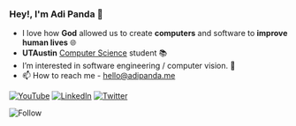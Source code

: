 ### Hey!, I'm Adi Panda :wave:

- I love how **God** allowed us to create **computers** and software to **improve human lives** 🌐
- **UTAustin** [Computer Science](https://en.wikipedia.org/wiki/University_of_Campinas_Institute_of_Computing) student 📚
- I’m interested in software engineering / computer vision. 👀 
- 📫 How to reach me - hello@adipanda.me


<p>


<a href="https://www.youtube.com/@adi-panda" target="_blank"><img alt="YouTube" src="https://img.shields.io/badge/youtube-black.svg?&style=for-the-badge&logo=youtube&logoColor=white" /></a>
<a href="https://www.linkedin.com/in/adipanda/" target="_blank"><img alt="LinkedIn" src="https://img.shields.io/badge/linkedin-black.svg?&style=for-the-badge&logo=linkedin&logoColor=white" /></a>
<a href="https://twitter.com/adipanda_" target="_blank"><img alt="Twitter" src="https://img.shields.io/badge/twitter-black.svg?&style=for-the-badge&logo=twitter&logoColor=white" /></a>
</p>

<a target="_blank"><img alt="Follow" src="https://img.shields.io/github/followers/adi-panda?style=social"/></a>


